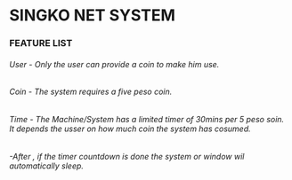 # SINGKO NET SYSTEM
### FEATURE LIST
###### User - Only the user can provide a coin to make him use.
###### Coin - The system requires a five peso coin.
###### Time - The Machine/System has a limited timer of 30mins per 5 peso soin. It depends the usser on how much coin the system has cosumed.
######      -After , if the timer countdown is done the system or window wil automatically sleep.

